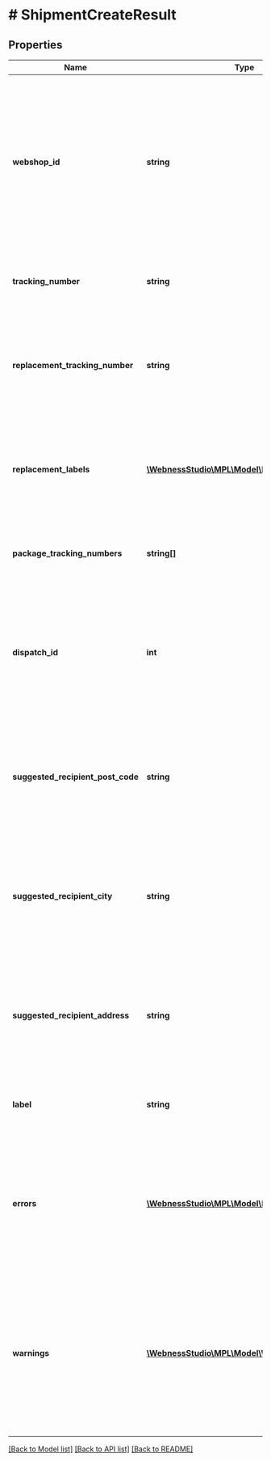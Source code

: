 # # ShipmentCreateResult

## Properties

Name | Type | Description | Notes
------------ | ------------- | ------------- | -------------
**webshop_id** | **string** | Az adott szállítmány azonosítója. A kérésben kapott azonosítókat ismételjük meg itt, ez alapján lehet párosítani a választ a kéréssel.   /   The identifier of the given consignment. The IDs received in the request should be repeated here, based on which the response can be paired with the request. | [optional]
**tracking_number** | **string** | A posta által kiosztott szállítmányazonosító   /   Consignment ID assigned by Magyar Posta | [optional]
**replacement_tracking_number** | **string** | Amennyiben cserecsomag szolgáltatást vett igénybe, úgy az alapcsomag azonosítója.   /   If you used a replacement parcel service, the identifier of the base parcel. | [optional]
**replacement_labels** | [**\WebnessStudio\MPL\Model\ReplacementLabel[]**](ReplacementLabel.md) | Amennyiben cserecsomag szolgáltatást vett igénybe, úgy az inverz csomag(ok) címiratai.   /   If you used a replacement parcel service, the address labels of the inverse parcel(s). | [optional]
**package_tracking_numbers** | **string[]** | Szállítmányhoz tartozó csomagok azonosítói   /   Identifiers of the parcels belonging to the consignment | [optional]
**dispatch_id** | **int** | 8 számjegyből álló feladásazonosító. Ezt az azonosítót a feladónak használnia kell majd az automatánál történő feladáskor.  /   8-digit dispatch ID. This ID will have to be used by the sender when dispatching at a parcel machine. | [optional]
**suggested_recipient_post_code** | **string** | Amennyiben a címzett címe nem található a postai adatbázisban, akkor a posta által javasolt irányítószám.   /   If the recipient&#39;s address is not in the postal database, the postcode suggested by Magyar Posta. | [optional]
**suggested_recipient_city** | **string** | Amennyiben a címzett címe nem található a postai adatbázisban, akkor a posta által javasolt település.   /   If the recipient’s address is not in the postal database, the settlement suggested by Magyar Posta. | [optional]
**suggested_recipient_address** | **string** | Amennyiben a címzett címe nem található a postai adatbázisban, akkor a posta által javasolt cím.   /   If the recipient&#39;s address is not in the postal database, the address suggested by Magyar Posta. | [optional]
**label** | **string** | Címirat PDF formátumban base64 enkódolva.   /   Address label in PDF format base64 encoded. | [optional]
**errors** | [**\WebnessStudio\MPL\Model\ErrorDescriptor[]**](ErrorDescriptor.md) | A kérés végrehajtása során észlelt hibák. Amennyiben van hibalista, úgy az adott kérés sikertelenül zárult.   /   Errors detected during request execution. If there is an error list, the request was unsuccessful. | [optional]
**warnings** | [**\WebnessStudio\MPL\Model\WarningDescriptor[]**](WarningDescriptor.md) | A kérés végrehajtása során észlelt hiányosságok. Amennyiben a lista tartalmaz elemet, úgy az adott kérés sikeresen zárult.   /   Deficiencies detected during the execution of the request. If the list contains an item, the request was completed successfully. | [optional]

[[Back to Model list]](../../README.md#models) [[Back to API list]](../../README.md#endpoints) [[Back to README]](../../README.md)

